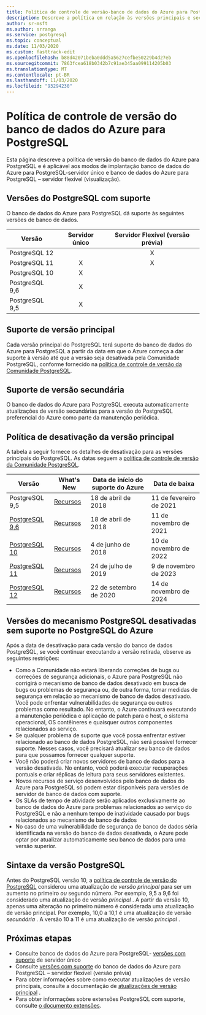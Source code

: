 ```yaml
---
title: Política de controle de versão-banco de dados do Azure para PostgreSQL-servidor único e servidor flexível (visualização)
description: Descreve a política em relação às versões principais e secundárias do postgres no banco de dados do Azure para PostgreSQL-servidor único.
author: sr-msft
ms.author: srranga
ms.service: postgresql
ms.topic: conceptual
ms.date: 11/03/2020
ms.custom: fasttrack-edit
ms.openlocfilehash: b88d42071beba0ddd5a5627cefbe50229b4d27eb
ms.sourcegitcommit: 7863fcea618b0342b7c91ae345aa099114205b03
ms.translationtype: MT
ms.contentlocale: pt-BR
ms.lasthandoff: 11/03/2020
ms.locfileid: "93294230"
---
```

# <a name="azure-database-for-postgresql-versioning-policy"></a>Política de controle de versão do banco de dados do Azure para PostgreSQL

Esta página descreve a política de versão do banco de dados do Azure para PostgreSQL e é aplicável aos modos de implantação banco de dados do Azure para PostgreSQL-servidor único e banco de dados do Azure para PostgreSQL – servidor flexível (visualização).

## <a name="supported--postgresql-versions"></a>Versões do PostgreSQL com suporte

O banco de dados do Azure para PostgreSQL dá suporte às seguintes versões de banco de dados.

| Versão | Servidor único | Servidor Flexível (versão prévia) |
| ----- | :------: | :----: |
| PostgreSQL 12 |  | X  | 
| PostgreSQL 11 | X | X |
| PostgreSQL 10 | X |  |
| PostgreSQL 9,6 | X |  |
| PostgreSQL 9,5 | X |  |

## <a name="major-version-support"></a>Suporte de versão principal
Cada versão principal do PostgreSQL terá suporte do banco de dados do Azure para PostgreSQL a partir da data em que o Azure começa a dar suporte à versão até que a versão seja desativada pela Comunidade PostgreSQL, conforme fornecido na [política de controle de versão da Comunidade PostgreSQL](https://www.postgresql.org/support/versioning/).

## <a name="minor-version-support"></a>Suporte de versão secundária
O banco de dados do Azure para PostgreSQL executa automaticamente atualizações de versão secundárias para a versão do PostgreSQL preferencial do Azure como parte da manutenção periódica. 

## <a name="major-version-retirement-policy"></a>Política de desativação da versão principal
A tabela a seguir fornece os detalhes de desativação para as versões principais do PostgreSQL. As datas seguem a [política de controle de versão da Comunidade PostgreSQL](https://www.postgresql.org/support/versioning/).

| Versão | What's New | Data de início do suporte do Azure | Data de baixa|
| ----- | ----- | ------ | ----- |
| PostgreSQL 9,5| [Recursos](https://www.postgresql.org/docs/9.5/release-9-5.html)  | 18 de abril de 2018    | 11 de fevereiro de 2021
| [PostgreSQL 9,6](https://www.postgresql.org/about/news/postgresql-96-released-1703/) | [Recursos](https://wiki.postgresql.org/wiki/NewIn96) | 18 de abril de 2018  | 11 de novembro de 2021
| [PostgreSQL 10](https://www.postgresql.org/about/news/postgresql-10-released-1786/) | [Recursos](https://wiki.postgresql.org/wiki/New_in_postgres_10) | 4 de junho de 2018  | 10 de novembro de 2022
| [PostgreSQL 11](https://www.postgresql.org/about/news/postgresql-11-released-1894/) | [Recursos](https://www.postgresql.org/docs/11/release-11.html) | 24 de julho de 2019  | 9 de novembro de 2023
| [PostgreSQL 12](https://www.postgresql.org/about/news/postgresql-12-released-1976/) | [Recursos](https://www.postgresql.org/docs/12/release-12.html) | 22 de setembro de 2020  | 14 de novembro de 2024

## <a name="retired-postgresql-engine-versions-not-supported-in-azure-postgresql"></a>Versões do mecanismo PostgreSQL desativadas sem suporte no PostgreSQL do Azure

Após a data de desativação para cada versão do banco de dados PostgreSQL, se você continuar executando a versão retirada, observe as seguintes restrições:
- Como a Comunidade não estará liberando correções de bugs ou correções de segurança adicionais, o Azure para PostgreSQL não corrigirá o mecanismo de banco de dados desativado em busca de bugs ou problemas de segurança ou, de outra forma, tomar medidas de segurança em relação ao mecanismo de banco de dados desativado. Você pode enfrentar vulnerabilidades de segurança ou outros problemas como resultado. No entanto, o Azure continuará executando a manutenção periódica e aplicação de patch para o host, o sistema operacional, OS contêineres e quaisquer outros componentes relacionados ao serviço.
- Se qualquer problema de suporte que você possa enfrentar estiver relacionado ao banco de dados PostgreSQL, não será possível fornecer suporte. Nesses casos, você precisará atualizar seu banco de dados para que possamos fornecer qualquer suporte.
- Você não poderá criar novos servidores de banco de dados para a versão desativada. No entanto, você poderá executar recuperações pontuais e criar réplicas de leitura para seus servidores existentes.
- Novos recursos de serviço desenvolvidos pelo banco de dados do Azure para PostgreSQL só podem estar disponíveis para versões de servidor de banco de dados com suporte.
- Os SLAs de tempo de atividade serão aplicados exclusivamente ao banco de dados do Azure para problemas relacionados ao serviço do PostgreSQL e não a nenhum tempo de inatividade causado por bugs relacionados ao mecanismo de banco de dados  
- No caso de uma vulnerabilidade de segurança de banco de dados séria identificada na versão do banco de dados desativada, o Azure pode optar por atualizar automaticamente seu banco de dados para uma versão superior.

## <a name="postgresql-version-syntax"></a>Sintaxe da versão PostgreSQL
Antes do PostgreSQL versão 10, a [política de controle de versão do PostgreSQL](https://www.postgresql.org/support/versioning/) considerou uma atualização de _versão principal_ para ser um aumento no primeiro _ou_ segundo número. Por exemplo, 9,5 a 9,6 foi considerado uma atualização de versão _principal_ . A partir da versão 10, apenas uma alteração no primeiro número é considerada uma atualização de versão principal. Por exemplo, 10,0 a 10,1 é uma atualização de versão _secundária_ . A versão 10 a 11 é uma atualização de versão _principal_ .

## <a name="next-steps"></a>Próximas etapas
- Consulte banco de dados do Azure para PostgreSQL- [versões com suporte](./concepts-supported-versions.md) de servidor único
- Consulte [versões com suporte](flexible-server/concepts-supported-versions.md) do banco de dados do Azure para PostgreSQL – servidor flexível (versão prévia)
- Para obter informações sobre como executar atualizações de versão principais, consulte a documentação de [atualizações de versão principal](how-to-upgrade-using-dump-and-restore.md) .
- Para obter informações sobre extensões PostgreSQL com suporte, consulte [o documento extensões](concepts-extensions.md).
